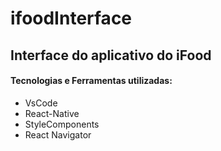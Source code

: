# ifoodInterface

## Interface do aplicativo do iFood

#### Tecnologias e Ferramentas utilizadas:
- VsCode
- React-Native
- StyleComponents
- React Navigator


